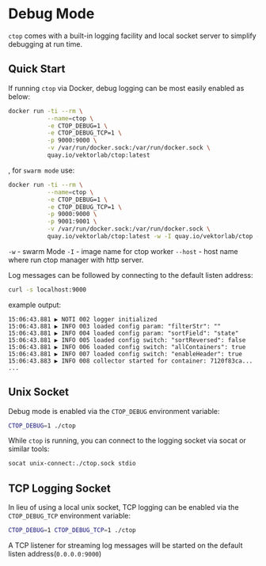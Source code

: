 # Debug Mode

`ctop` comes with a built-in logging facility and local socket server to simplify debugging at run time.

## Quick Start

If running `ctop` via Docker, debug logging can be most easily enabled as below:
```bash
docker run -ti --rm \
           --name=ctop \
           -e CTOP_DEBUG=1 \
           -e CTOP_DEBUG_TCP=1 \
           -p 9000:9000 \
           -v /var/run/docker.sock:/var/run/docker.sock \
           quay.io/vektorlab/ctop:latest
```

, for `swarm mode` use:
```bash
docker run -ti --rm \
           --name=ctop \
           -e CTOP_DEBUG=1 \
           -e CTOP_DEBUG_TCP=1 \
           -p 9000:9000 \
           -p 9001:9001 \
           -v /var/run/docker.sock:/var/run/docker.sock \
           quay.io/vektorlab/ctop:latest -w -I quay.io/vektorlab/ctop --host 123.123.123.123
```
`-w` - swarm Mode
`-I` - image name for ctop worker
`--host` - host name where run ctop manager with http server.


Log messages can be followed by connecting to the default listen address:
```bash
curl -s localhost:9000
```

example output:
```
15:06:43.881 ▶ NOTI 002 logger initialized
15:06:43.881 ▶ INFO 003 loaded config param: "filterStr": ""
15:06:43.881 ▶ INFO 004 loaded config param: "sortField": "state"
15:06:43.881 ▶ INFO 005 loaded config switch: "sortReversed": false
15:06:43.881 ▶ INFO 006 loaded config switch: "allContainers": true
15:06:43.881 ▶ INFO 007 loaded config switch: "enableHeader": true
15:06:43.883 ▶ INFO 008 collector started for container: 7120f83ca...
...
```

## Unix Socket

Debug mode is enabled via the `CTOP_DEBUG` environment variable:

```bash
CTOP_DEBUG=1 ./ctop
```

While `ctop` is running, you can connect to the logging socket via socat or similar tools:
```bash
socat unix-connect:./ctop.sock stdio
```

## TCP Logging Socket

In lieu of using a local unix socket, TCP logging can be enabled via the `CTOP_DEBUG_TCP` environment variable:

```bash
CTOP_DEBUG=1 CTOP_DEBUG_TCP=1 ./ctop
```

A TCP listener for streaming log messages will be started on the default listen address(`0.0.0.0:9000`)
